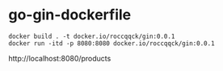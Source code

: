 # go-gin-dockerfile

```
docker build . -t docker.io/roccqqck/gin:0.0.1
docker run -itd -p 8080:8080 docker.io/roccqqck/gin:0.0.1
```

http://localhost:8080/products


